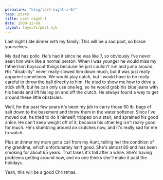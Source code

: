 ```yaml
---
permalink: "blog/last-night-i-0/"
tags: posts
title: Last night I
date: 2000-12-08
layout: layouts/post.njk
---
```


Last night I ate dinner with my family. This will be a sad post, so brace yourselves.

My dad has polio. He's had it since he was like 7, so obviously I've never seen him walk like a normal person. When I was younger he would miss my father/son boyscout things because he just couldn't run and jump around. His "disability" never really slowed him down much, but it was just really apparent sometimes. We would play catch, but I would have to be really careful to throw the ball directly to him. He tried to show me how to drive a stick shift, but he can only use one leg, so he would grab his blue jeans with his hands and lift his leg on and off the clutch. He always found a way to get around these little obstacles. 

Well, for the past few years it's been my job to carry those 50 lb. bags of salt down to the basement and throw them in the water softener. Since I've moved out, he tried to do it himself, tripped on a stair, and sprained his good ankle. He can't keep weight off of it, because his other leg isn't really good for much. He's stumbling around on crutches now, and it's really sad for me to watch. 

Plus at dinner my mom got a call from my Aunt, telling her the condition of my grandma, which unfortunately isn't good. She's almost 80 and has been smoking for about 65 years. That takes it's toll after a while. She's having problems getting around now, and no one thinks she'll make it past the holidays.

Yeah, this will be a good Christmas.